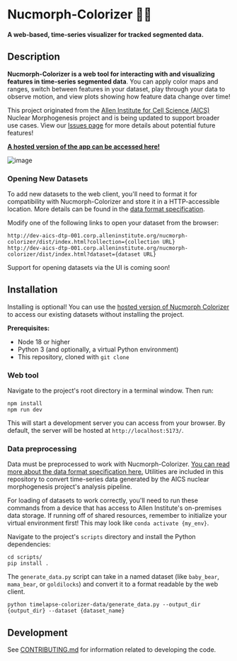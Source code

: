 # Nucmorph-Colorizer 🔬🎨

#### A web-based, time-series visualizer for tracked segmented data.

## Description

**Nucmorph-Colorizer is a web tool for interacting with and visualizing features in time-series segmented data**. You can apply color maps and ranges,
switch between features in your dataset, play through your data to observe motion, and view plots showing how feature data change over time!

This project originated from the [Allen Institute for Cell Science (AICS)](https://alleninstitute.org/division/cell-science/) Nuclear Morphogenesis
project and is being updated to support broader use cases. View our [Issues page](https://github.com/allen-cell-animated/nucmorph-colorizer/issues)
for more details about potential future features!

**[A hosted version of the app can be accessed here!](http://dev-aics-dtp-001.corp.alleninstitute.org/nucmorph-colorizer/dist/index.html)**

![image](https://github.com/allen-cell-animated/nucmorph-colorizer/assets/30200665/d9d22cba-faa0-4366-a647-973bc2fce360)

### Opening New Datasets

To add new datasets to the web client, you'll need to format it for compatibility with Nucmorph-Colorizer and store it in a HTTP-accessible location. More details can be found in the [data format specification](./DATA_FORMAT.md).

Modify one of the following links to open your dataset from the browser:

```
http://dev-aics-dtp-001.corp.alleninstitute.org/nucmorph-colorizer/dist/index.html?collection={collection URL}
http://dev-aics-dtp-001.corp.alleninstitute.org/nucmorph-colorizer/dist/index.html?dataset={dataset URL}
```

Support for opening datasets via the UI is coming soon!

## Installation

Installing is optional! You can use the [hosted version of Nucmorph Colorizer](http://dev-aics-dtp-001.corp.alleninstitute.org/nucmorph-colorizer/dist/index.html)
to access our existing datasets without installing the project.

**Prerequisites:**

- Node 18 or higher
- Python 3 (and optionally, a virtual Python environment)
- This repository, cloned with `git clone`

### Web tool

Navigate to the project's root directory in a terminal window. Then run:

```
npm install
npm run dev
```

This will start a development server you can access from your browser. By default, the server will be hosted at `http://localhost:5173/`.

### Data preprocessing

Data must be preprocessed to work with Nucmorph-Colorizer. [You can read more about the data format specification here.](./DATA_FORMAT.md)
Utilities are included in this repository to convert time-series data generated by the AICS nuclear morphogenesis project's analysis pipeline.

For loading of datasets to work correctly, you'll need to run these commands from a device that has access to Allen Institute's on-premises data storage. If running off of shared resources, remember to initialize your virtual environment first! This may look like `conda activate {my_env}`.

Navigate to the project's `scripts` directory and install the Python dependencies:

```
cd scripts/
pip install .
```

The `generate_data.py` script can take in a named dataset (like `baby_bear`, `mama_bear`, or `goldilocks`) and convert it to a format readable
by the web client.

```
python timelapse-colorizer-data/generate_data.py --output_dir {output_dir} --dataset {dataset_name}
```

## Development

See [CONTRIBUTING.md](CONTRIBUTING.md) for information related to developing the code.
